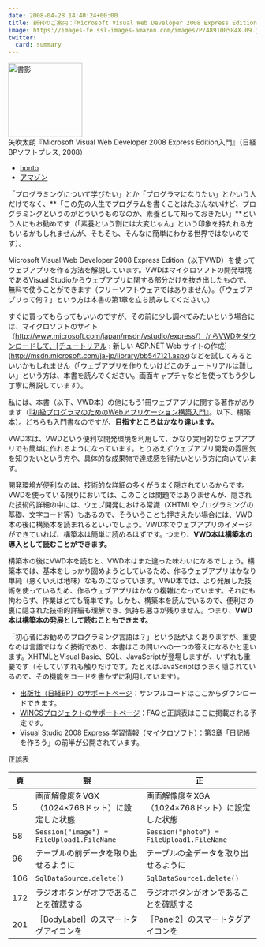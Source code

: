 ```yaml
---
date: 2008-04-28 14:40:24+00:00
title: 新刊のご案内：『Microsoft Visual Web Developer 2008 Express Edition入門』
image: https://images-fe.ssl-images-amazon.com/images/P/489100584X.09.jpg
twitter:
  card: summary
---
```


<img src="https://images-fe.ssl-images-amazon.com/images/P/489100584X.09.jpg" alt="書影" style="height:150px;" /><br/>矢吹太朗『Microsoft Visual Web Developer 2008 Express Edition入門』（日経BPソフトプレス, 2008）

- [honto](https://honto.jp/isbn/978-4891005849)
- [アマゾン](https://www.amazon.co.jp/dp/489100584X)

「プログラミングについて学びたい」とか「プログラマになりたい」とかいう人だけでなく、**「この先の人生でプログラムを書くことはたぶんないけど、プログラミングというのがどういうものなのか、素養として知っておきたい」**という人にもお勧めです（「素養という割には大変じゃん」という印象を持たれる方もいるかもしれませんが、そもそも、そんなに簡単にわかる世界ではないのです）。

Microsoft Visual Web Developer 2008 Express Edition（以下VWD）を使ってウェブアプリを作る方法を解説しています。VWDはマイクロソフトの開発環境であるVisual Studioからウェブアプリに関する部分だけを抜き出したもので、無料で使うことができます（フリーソフトウェアではありません）。（「ウェブアプリって何？」という方は本書の第1章を立ち読みしてください。）

すぐに買ってもらってもいいのですが、その前に少し調べてみたいという場合には、マイクロソフトのサイト（http://www.microsoft.com/japan/msdn/vstudio/express/）からVWDをダウンロードして、[チュートリアル : 新しい ASP.NET Web サイトの作成](http://msdn.microsoft.com/ja-jp/library/bb547121.aspx)などを試してみるといいかもしれません（「ウェブアプリを作りたいけどこのチュートリアルは難しい」という方は、本書を読んでください。画面キャプチャなどを使ってもう少し丁寧に解説しています）。

私には、本書（以下、VWD本）の他にもう1冊ウェブアプリに関する著作があります（[『初級プログラマのためのWebアプリケーション構築入門』](http://www.unfindable.net/web-app-book/)。以下、構築本）。どちらも入門書なのですが、**目指すところはかなり違います。**

VWD本は、VWDという便利な開発環境を利用して、かなり実用的なウェブアプリでも簡単に作れるようになっています。とりあえずウェブアプリ開発の雰囲気を知りたいという方や、具体的な成果物で達成感を得たいという方に向いています。

開発環境が便利なのは、技術的な詳細の多くがうまく隠されているからです。VWDを使っている限りにおいては、このことは問題ではありませんが、隠された技術的詳細の中には、ウェブ開発における常識（XHTMLやプログラミングの基礎、文字コード等）もあるので、そういうことも押さえたい場合には、VWD本の後に構築本を読まれるといいでしょう。VWD本でウェブアプリのイメージができていれば、構築本は簡単に読めるはずです。つまり、**VWD本は構築本の導入として読むことができます。**

構築本の後にVWD本を読むと、VWD本はまた違った味わいになるでしょう。構築本では、基本をしっかり固めようとしているため、作るウェブアプリはかなり単純（悪くいえば地味）なものになっています。VWD本では、より発展した技術を使っているため、作るウェブアプリはかなり複雑になっています。それにも拘わらず、作業はとても簡単です。しかも、構築本を読んでいるので、便利さの裏に隠された技術的詳細も理解でき、気持ち悪さが残りません。つまり、**VWD本は構築本の発展として読むこともできます。**

「初心者にお勧めのプログラミング言語は？」という話がよくありますが、重要なのは言語ではなく技術であり、本書はこの問いへの一つの答えになるかと思います。XHTMLとVisual Basic、SQL、JavaScriptが登場しますが、いずれも重要です（そしていずれも触りだけです。たとえばJavaScriptはうまく隠されているので、その機能をコードを書かずに利用しています）。

* [出版社（日経BP）のサポートページ](https://shop.nikkeibp.co.jp/front/commodity/0000/A01700/)：サンプルコードはここからダウンロードできます。
* [WINGSプロジェクトのサポートページ](https://wings.msn.to/index.php/-/A-03/978-4-89100-584-9/)：FAQと正誤表はここに掲載される予定です。
* [Visual Studio 2008 Express 学習情報（マイクロソフト）](http://www.microsoft.com/japan/msdn/vstudio/express/book/)：第3章「日記帳を作ろう」の前半が公開されています。

正誤表

頁|誤|正
--|--|--
5|画面解像度をVGX（1024×768ドット）に設定した状態|画面解像度をXGA（1024×768ドット）に設定した状態
58|`Session("image") = FileUpload1.FileName`|`Session("photo") = FileUpload1.FileName`
96|テーブルの前データを取り出せるように|テーブルの全データを取り出せるように
106|`SqlDataSource.delete()`|`SqlDataSource1.delete()`
172|ラジオボタンがオフであることを確認する|ラジオボタンがオンであることを確認する
201|［BodyLabel］のスマートタグアイコンを|［Panel2］のスマートタグアイコンを
